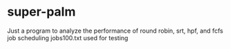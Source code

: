 # super-palm
Just a program to analyze the performance of round robin, srt, hpf, and fcfs job scheduling
jobs100.txt used for testing
